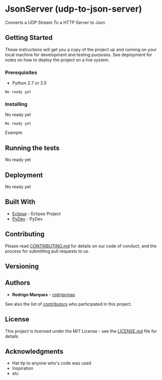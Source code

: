 # JsonServer (udp-to-json-server)

Converts a UDP Stream To a HTTP Server to Json

## Getting Started

These instructions will get you a copy of the project up and running on your local machine for development and testing purposes. See deployment for notes on how to deploy the project on a live system.

### Prerequisites

- Python 2.7 or 3.5

```
No ready yet
```

### Installing

No ready yet

```
No ready yet
```

Example

## Running the tests

No ready yet


## Deployment

No ready yet

## Built With

* [Eclipse](https://eclipse.org/eclipse/) - Eclipse Project
* [PyDev](http://www.pydev.org/) - PyDev

## Contributing

Please read [CONTRIBUTING.md](https://github.com/rodrigomas/udp-to-json-server/blob/master/CONTRIBUTING.md) for details on our code of conduct, and the process for submitting pull requests to us.

## Versioning



## Authors

* **Rodrigo Marques** - [rodrigomas](https://github.com/rodrigomas)

See also the list of [contributors](https://github.com/rodrigomas/udp-to-json-server/contributors) who participated in this project.

## License

This project is licensed under the MIT License - see the [LICENSE.md](LICENSE.md) file for details

## Acknowledgments

* Hat tip to anyone who's code was used
* Inspiration
* etc




